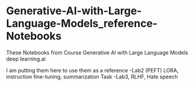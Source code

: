 # Generative-AI-with-Large-Language-Models_reference-Notebooks

These Notebooks from Course Generative AI with Large Language Models deep learning.ai

I am putting them here to use them as a reference
-Lab2 (PEFT) LORA, instruction fine-tuning, summarization Task
-Lab3, RLHF, Hate speech
